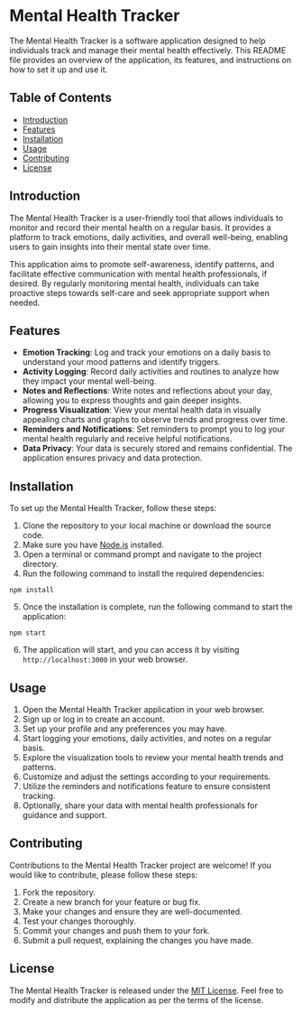 # Mental Health Tracker

The Mental Health Tracker is a software application designed to help individuals track and manage their mental health effectively. This README file provides an overview of the application, its features, and instructions on how to set it up and use it.

## Table of Contents

- [Introduction](#introduction)
- [Features](#features)
- [Installation](#installation)
- [Usage](#usage)
- [Contributing](#contributing)
- [License](#license)

## Introduction

The Mental Health Tracker is a user-friendly tool that allows individuals to monitor and record their mental health on a regular basis. It provides a platform to track emotions, daily activities, and overall well-being, enabling users to gain insights into their mental state over time.

This application aims to promote self-awareness, identify patterns, and facilitate effective communication with mental health professionals, if desired. By regularly monitoring mental health, individuals can take proactive steps towards self-care and seek appropriate support when needed.

## Features

- **Emotion Tracking**: Log and track your emotions on a daily basis to understand your mood patterns and identify triggers.
- **Activity Logging**: Record daily activities and routines to analyze how they impact your mental well-being.
- **Notes and Reflections**: Write notes and reflections about your day, allowing you to express thoughts and gain deeper insights.
- **Progress Visualization**: View your mental health data in visually appealing charts and graphs to observe trends and progress over time.
- **Reminders and Notifications**: Set reminders to prompt you to log your mental health regularly and receive helpful notifications.
- **Data Privacy**: Your data is securely stored and remains confidential. The application ensures privacy and data protection.

## Installation

To set up the Mental Health Tracker, follow these steps:

1. Clone the repository to your local machine or download the source code.
2. Make sure you have [Node.js](https://nodejs.org) installed.
3. Open a terminal or command prompt and navigate to the project directory.
4. Run the following command to install the required dependencies:

```
npm install
```

5. Once the installation is complete, run the following command to start the application:

```
npm start
```

6. The application will start, and you can access it by visiting `http://localhost:3000` in your web browser.

## Usage

1. Open the Mental Health Tracker application in your web browser.
2. Sign up or log in to create an account.
3. Set up your profile and any preferences you may have.
4. Start logging your emotions, daily activities, and notes on a regular basis.
5. Explore the visualization tools to review your mental health trends and patterns.
6. Customize and adjust the settings according to your requirements.
7. Utilize the reminders and notifications feature to ensure consistent tracking.
8. Optionally, share your data with mental health professionals for guidance and support.

## Contributing

Contributions to the Mental Health Tracker project are welcome! If you would like to contribute, please follow these steps:

1. Fork the repository.
2. Create a new branch for your feature or bug fix.
3. Make your changes and ensure they are well-documented.
4. Test your changes thoroughly.
5. Commit your changes and push them to your fork.
6. Submit a pull request, explaining the changes you have made.

## License

The Mental Health Tracker is released under the [MIT License](LICENSE). Feel free to modify and distribute the application as per the terms of the license.

